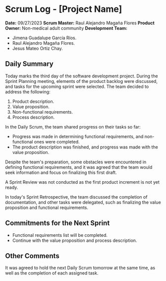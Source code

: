 # Scrum Log - [Project Name]
**Date:** 09/27/2023
**Scrum Master:** Raul Alejandro Magaña Flores
**Product Owner:** Non-medical adult community
**Development Team:**
- Jimena Guadalupe García Ríos.
- Raul Alejandro Magaña Flores.
- Jesus Mateo Ortiz Chay.

## Daily Summary
Today marks the third day of the software development project. During the Sprint Planning meeting, elements of the product backlog were discussed, and tasks for the upcoming sprint were selected. The team decided to address the following:
1. Product description.
2. Value proposition.
3. Non-functional requirements.
4. Process description.

In the Daily Scrum, the team shared progress on their tasks so far:
- Progress was made in determining functional requirements, and non-functional ones were completed.
- The product description was finished, and progress was made with the value proposition.

Despite the team's preparation, some obstacles were encountered in defining functional requirements, and it was agreed that the team would seek information and focus on finalizing this first draft.

A Sprint Review was not conducted as the first product increment is not yet ready.

In today's Sprint Retrospective, the team discussed the completion of documentation, and other tasks were delegated, such as finalizing the value proposition and functional requirements.

## Commitments for the Next Sprint
- Functional requirements list will be completed.
- Continue with the value proposition and process description.

## Other Comments
It was agreed to hold the next Daily Scrum tomorrow at the same time, as well as the completion of each assigned task.
